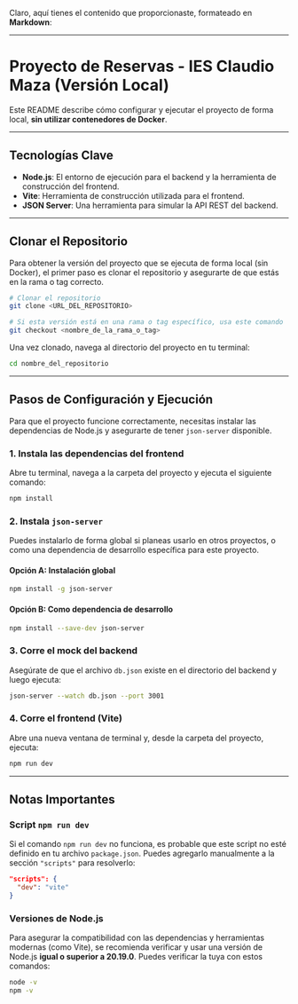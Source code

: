 Claro, aquí tienes el contenido que proporcionaste, formateado en **Markdown**:

---

# Proyecto de Reservas - IES Claudio Maza (Versión Local)

Este README describe cómo configurar y ejecutar el proyecto de forma local, **sin utilizar contenedores de Docker**.

---

## Tecnologías Clave

- **Node.js**: El entorno de ejecución para el backend y la herramienta de construcción del frontend.
- **Vite**: Herramienta de construcción utilizada para el frontend.
- **JSON Server**: Una herramienta para simular la API REST del backend.

---

## Clonar el Repositorio

Para obtener la versión del proyecto que se ejecuta de forma local (sin Docker), el primer paso es clonar el repositorio y asegurarte de que estás en la rama o tag correcto.

```bash
# Clonar el repositorio
git clone <URL_DEL_REPOSITORIO>

# Si esta versión está en una rama o tag específico, usa este comando
git checkout <nombre_de_la_rama_o_tag>
```

Una vez clonado, navega al directorio del proyecto en tu terminal:

```bash
cd nombre_del_repositorio
```

---

## Pasos de Configuración y Ejecución

Para que el proyecto funcione correctamente, necesitas instalar las dependencias de Node.js y asegurarte de tener `json-server` disponible.

### 1. Instala las dependencias del frontend

Abre tu terminal, navega a la carpeta del proyecto y ejecuta el siguiente comando:

```bash
npm install
```

### 2. Instala `json-server`

Puedes instalarlo de forma global si planeas usarlo en otros proyectos, o como una dependencia de desarrollo específica para este proyecto.

#### Opción A: Instalación global

```bash
npm install -g json-server
```

#### Opción B: Como dependencia de desarrollo

```bash
npm install --save-dev json-server
```

### 3. Corre el mock del backend

Asegúrate de que el archivo `db.json` existe en el directorio del backend y luego ejecuta:

```bash
json-server --watch db.json --port 3001
```

### 4. Corre el frontend (Vite)

Abre una nueva ventana de terminal y, desde la carpeta del proyecto, ejecuta:

```bash
npm run dev
```

---

## Notas Importantes

### Script `npm run dev`

Si el comando `npm run dev` no funciona, es probable que este script no esté definido en tu archivo `package.json`. Puedes agregarlo manualmente a la sección `"scripts"` para resolverlo:

```json
"scripts": {
  "dev": "vite"
}
```

### Versiones de Node.js

Para asegurar la compatibilidad con las dependencias y herramientas modernas (como Vite), se recomienda verificar y usar una versión de Node.js **igual o superior a 20.19.0**. Puedes verificar la tuya con estos comandos:

```bash
node -v
npm -v
```
